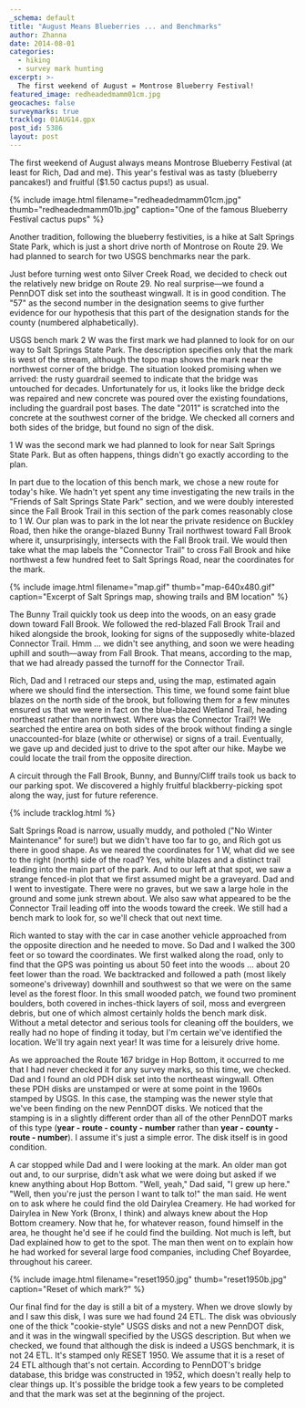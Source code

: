 ```yaml
---
_schema: default
title: "August Means Blueberries ... and Benchmarks"
author: Zhanna
date: 2014-08-01
categories:
  - hiking
  - survey mark hunting
excerpt: >-
  The first weekend of August = Montrose Blueberry Festival!
featured_image: redheadedmamm01cm.jpg
geocaches: false
surveymarks: true
tracklog: 01AUG14.gpx
post_id: 5386
layout: post   
---
```


The first weekend of August always means Montrose Blueberry Festival (at least for Rich, Dad and me). This year's festival was as tasty (blueberry pancakes!) and fruitful ($1.50 cactus pups!) as usual.

{% include image.html filename="redheadedmamm01cm.jpg" thumb="redheadedmamm01b.jpg" caption="One of the famous Blueberry Festival cactus pups" %}

Another tradition, following the blueberry festivities, is a hike at Salt Springs State Park, which is just a short drive north of Montrose on Route 29. We had planned to search for two USGS benchmarks near the park.

Just before turning west onto Silver Creek Road, we decided to check out the relatively new bridge on Route 29. No real surprise—we found a PennDOT disk set into the southeast wingwall. It is in good condition. The "57" as the second number in the designation seems to give further evidence for our hypothesis that this part of the designation stands for the county (numbered alphabetically).

USGS bench mark 2 W was the first mark we had planned to look for on our way to Salt Springs State Park. The description specifies only that the mark is west of the stream, although the topo map shows the mark near the northwest corner of the bridge. The situation looked promising when we arrived: the rusty guardrail seemed to indicate that the bridge was untouched for decades. Unfortunately for us, it looks like the bridge deck was repaired and new concrete was poured over the existing foundations, including the guardrail post bases. The date "2011" is scratched into the concrete at the southwest corner of the bridge. We checked all corners and both sides of the bridge, but found no sign of the disk.

1 W was the second mark we had planned to look for near Salt Springs State Park. But as often happens, things didn't go exactly according to the plan.

In part due to the location of this bench mark, we chose a new route for today's hike. We hadn't yet spent any time investigating the new trails in the "Friends of Salt Springs State Park" section, and we were doubly interested since the Fall Brook Trail in this section of the park comes reasonably close to 1 W. Our plan was to park in the lot near the private residence on Buckley Road, then hike the orange-blazed Bunny Trail northwest toward Fall Brook where it, unsurprisingly, intersects with the Fall Brook trail. We would then take what the map labels the "Connector Trail" to cross Fall Brook and hike northwest a few hundred feet to Salt Springs Road, near the coordinates for the mark.

{% include image.html filename="map.gif" thumb="map-640x480.gif" caption="Excerpt of Salt Springs map, showing trails and BM location" %}

The Bunny Trail quickly took us deep into the woods, on an easy grade down toward Fall Brook. We followed the red-blazed Fall Brook Trail and hiked alongside the brook, looking for signs of the supposedly white-blazed Connector Trail. Hmm ... we didn't see anything, and soon we were heading uphill and south—away from Fall Brook. That means, according to the map, that we had already passed the turnoff for the Connector Trail. 

Rich, Dad and I retraced our steps and, using the map, estimated again where we should find the intersection. This time, we found some faint blue blazes on the north side of the brook, but following them for a few minutes ensured us that we were in fact on the blue-blazed Wetland Trail, heading northeast rather than northwest. Where was the Connector Trail?! We searched the entire area on both sides of the brook without finding a single unaccounted-for blaze (white or otherwise) or signs of a trail. Eventually, we gave up and decided just to drive to the spot after our hike. Maybe we could locate the trail from the opposite direction.

A circuit through the Fall Brook, Bunny, and Bunny/Cliff trails took us back to our parking spot. We discovered a highly fruitful blackberry-picking spot along the way, just for future reference.

{% include tracklog.html %}

Salt Springs Road is narrow, usually muddy, and potholed ("No Winter Maintenance" for sure!) but we didn't have too far to go, and Rich got us there in good shape. As we neared the coordinates for 1 W, what did we see to the right (north) side of the road? Yes, white blazes and a distinct trail leading into the main part of the park. And to our left at that spot, we saw a strange fenced-in plot that we first assumed might be a graveyard. Dad and I went to investigate. There were no graves, but we saw a large hole in the ground and some junk strewn about. We also saw what appeared to be the Connector Trail leading off into the woods toward the creek. We still had a bench mark to look for, so we'll check that out next time.

Rich wanted to stay with the car in case another vehicle approached from the opposite direction and he needed to move. So Dad and I walked the 300 feet or so toward the coordinates. We first walked along the road, only to find that the GPS was pointing us about 50 feet into the woods ... about 20 feet lower than the road. We backtracked and followed a path (most likely someone's driveway) downhill and southwest so that we were on the same level as the forest floor. In this small wooded patch, we found two prominent boulders, both covered in inches-thick layers of soil, moss and evergreen debris, but one of which almost certainly holds the bench mark disk. Without a metal detector and serious tools for cleaning off the boulders, we really had no hope of finding it today, but I'm certain we've identified the location. We'll try again next year! It was time for a leisurely drive home.

As we approached the Route 167 bridge in Hop Bottom, it occurred to me that I had never checked it for any survey marks, so this time, we checked. Dad and I found an old PDH disk set into the northeast wingwall. Often these PDH disks are unstamped or were at some point in the 1960s stamped by USGS. In this case, the stamping was the newer style that we've been finding on the new PennDOT disks. We noticed that the stamping is in a slightly different order than all of the other PennDOT marks of this type (**year - route - county - number** rather than **year - county - route - number**). I assume it's just a simple error. The disk itself is in good condition.

A car stopped while Dad and I were looking at the mark. An older man got out and, to our surprise, didn't ask what we were doing but asked if we knew anything about Hop Bottom. "Well, yeah," Dad said, "I grew up here." "Well, then you're just the person I want to talk to!" the man said. He went on to ask where he could find the old Dairylea Creamery. He had worked for Dairylea in New York (Bronx, I think) and always knew about the Hop Bottom creamery. Now that he, for whatever reason, found himself in the area, he thought he'd see if he could find the building. Not much is left, but Dad explained how to get to the spot. The man then went on to explain how he had worked for several large food companies, including Chef Boyardee, throughout his career.

{% include image.html filename="reset1950.jpg" thumb="reset1950b.jpg" caption="Reset of which mark?" %}

Our final find for the day is still a bit of a mystery. When we drove slowly by and I saw this disk, I was sure we had found 24 ETL. The disk was obviously one of the thick "cookie-style" USGS disks and not a new PennDOT disk, and it was in the wingwall specified by the USGS description. But when we checked, we found that although the disk is indeed a USGS benchmark, it is not 24 ETL. It's stamped only RESET 1950. We assume that it is a reset of 24 ETL although that's not certain. According to PennDOT's bridge database, this bridge was constructed in 1952, which doesn't really help to clear things up. It's possible the bridge took a few years to be completed and that the mark was set at the beginning of the project.

